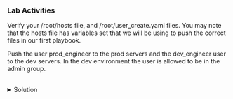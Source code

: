 ### Lab Activities
Verify your /root/hosts file, and /root/user_create.yaml files. You may note that the hosts file has variables set that we will be using to push the correct files in our first playbook. 

Push the user prod_engineer to the prod servers and the dev_engineer user to the dev servers. In the dev environment the user is allowed to be in the admin group.

<br>
<details>
<summary>Solution</summary>

```plain
cat /root/hosts
```{{exec}}

Note: There are variables now assigned to each of the servers (env)

```plain
cat /root/user_create.yaml
```{{exec}}

Note: This will push users to the servers and add the group where appropriate.

Run the Playbook push the users.
```plain
ansible-playbook -i /root/hosts /root/user_create.yaml
```{{exec}}

Run an ad hoc command to verify users were added and place in groups.

```plain
ansible servers -i /root/hosts -m shell -a "tail -1 /etc/passwd; grep admin /etc/groups"
```{{exec}}

</details>